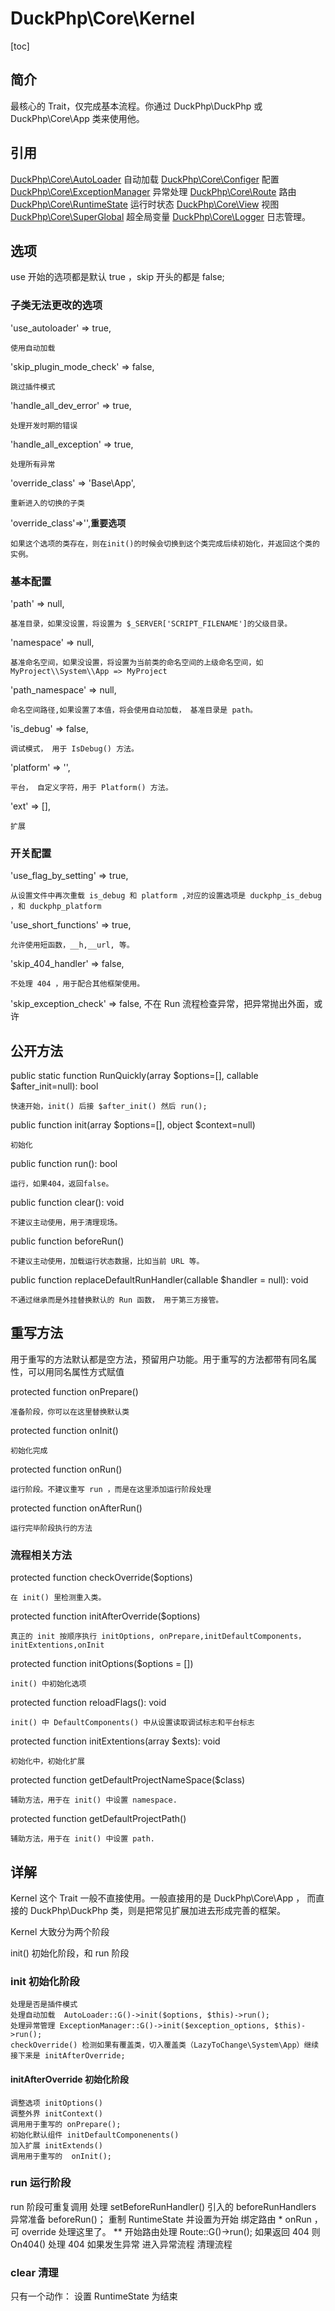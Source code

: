 # DuckPhp\Core\Kernel
[toc]

## 简介
最核心的 Trait，仅完成基本流程。你通过 DuckPhp\DuckPhp 或 DuckPhp\Core\App 类来使用他。

## 引用
[DuckPhp\\Core\\AutoLoader](Core-AutoLoader.md)   自动加载
[DuckPhp\\Core\\Configer](Core-Configer.md) 配置
[DuckPhp\\Core\\ExceptionManager](Core-ExceptionManager.md) 异常处理
[DuckPhp\\Core\\Route](Core-Route.md) 路由
[DuckPhp\\Core\\RuntimeState](Core-RuntimeState.md) 运行时状态
[DuckPhp\\Core\\View](Core-View.md) 视图
[DuckPhp\\Core\\SuperGlobal](Core-SuperGlobal.md) 超全局变量
[DuckPhp\\Core\\Logger](Core-Logger.md) 日志管理。

## 选项
use 开始的选项都是默认 true ，skip 开头的都是 false;

### 子类无法更改的选项
'use_autoloader' => true,

    使用自动加载
'skip_plugin_mode_check' => false,

    跳过插件模式
'handle_all_dev_error' => true,

    处理开发时期的错误 
'handle_all_exception' => true,

	处理所有异常
'override_class' => 'Base\App', 

    重新进入的切换的子类

'override_class'=>'',**重要选项**

    如果这个选项的类存在，则在init()的时候会切换到这个类完成后续初始化，并返回这个类的实例。
### 基本配置

'path' => null,

    基准目录，如果没设置，将设置为 $_SERVER['SCRIPT_FILENAME']的父级目录。
'namespace' => null,

    基准命名空间，如果没设置，将设置为当前类的命名空间的上级命名空间，如MyProject\\System\\App => MyProject
'path_namespace' => null,

    命名空间路径,如果设置了本值，将会使用自动加载， 基准目录是 path。

'is_debug' => false,

    调试模式， 用于 IsDebug() 方法。
'platform' => '',

    平台， 自定义字符，用于 Platform() 方法。
'ext' => [],
    
    扩展

### 开关配置

'use_flag_by_setting' => true,

    从设置文件中再次重载 is_debug 和 platform ,对应的设置选项是 duckphp_is_debug ，和 duckphp_platform
'use_short_functions' => true,

    允许使用短函数，__h,__url, 等。

'skip_404_handler' => false,

    不处理 404 ，用于配合其他框架使用。

'skip_exception_check' => false,
    不在 Run 流程检查异常，把异常抛出外面，或许



## 公开方法

public static function RunQuickly(array $options=[], callable $after_init=null): bool

    快速开始，init() 后接 $after_init() 然后 run();
public function init(array $options=[], object $context=null)

    初始化
public function run(): bool

    运行，如果404，返回false。
public function clear(): void

    不建议主动使用，用于清理现场。
public function beforeRun()

    不建议主动使用，加载运行状态数据，比如当前 URL 等。
public function replaceDefaultRunHandler(callable $handler = null): void

    不通过继承而是外挂替换默认的 Run 函数， 用于第三方接管。
## 重写方法

用于重写的方法默认都是空方法，预留用户功能。用于重写的方法都带有同名属性，可以用同名属性方式赋值

protected function onPrepare()

    准备阶段，你可以在这里替换默认类
protected function onInit()

    初始化完成
protected function onRun()

    运行阶段。不建议重写 run ，而是在这里添加运行阶段处理

protected function onAfterRun()

    运行完毕阶段执行的方法

### 流程相关方法
protected function checkOverride($options)

    在 init() 里检测重入类。
protected function initAfterOverride($options)

    真正的 init 按顺序执行 initOptions, onPrepare,initDefaultComponents，initExtentions,onInit
protected function initOptions($options = [])

    init() 中初始化选项
protected function reloadFlags(): void

    init() 中 DefaultComponents() 中从设置读取调试标志和平台标志
protected function initExtentions(array $exts): void

    初始化中，初始化扩展
protected function getDefaultProjectNameSpace($class)

    辅助方法，用于在 init() 中设置 namespace.
protected function getDefaultProjectPath()

    辅助方法，用于在 init() 中设置 path.
## 详解

Kernel 这个 Trait 一般不直接使用。一般直接用的是 DuckPhp\Core\App ， 而直接的 DuckPhp\DuckPhp 类，则是把常见扩展加进去形成完善的框架。

Kernel 大致分为两个阶段

init() 初始化阶段，和 run 阶段

### init 初始化阶段

    处理是否是插件模式
    处理自动加载  AutoLoader::G()->init($options, $this)->run();
    处理异常管理 ExceptionManager::G()->init($exception_options, $this)->run();
    checkOverride() 检测如果有覆盖类，切入覆盖类（LazyToChange\System\App）继续 
    接下来是 initAfterOverride;

#### initAfterOverride 初始化阶段

    调整选项 initOptions()
    调整外界 initContext()
    调用用于重写的 onPrepare(); 
    初始化默认组件 initDefaultComponenents()
    加入扩展 initExtends()
    调用用于重写的  onInit();

### run 运行阶段
run 阶段可重复调用
    处理 setBeforeRunHandler() 引入的 beforeRunHandlers
    异常准备
        beforeRun()；
            重制 RuntimeState 并设置为开始
            绑定路由
        * onRun ，可 override 处理这里了。
        ** 开始路由处理 Route::G()->run();
        如果返回 404 则 On404() 处理 404
    如果发生异常
        进入异常流程
    清理流程
### clear 清理
只有一个动作： 设置 RuntimeState 为结束

